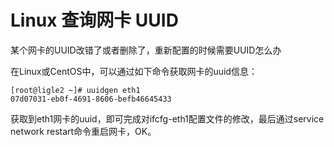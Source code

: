 # Linux 查询网卡 UUID

某个网卡的UUID改错了或者删除了，重新配置的时候需要UUID怎么办

在Linux或CentOS中，可以通过如下命令获取网卡的uuid信息：

```shell
[root@ligle2 ~]# uuidgen eth1
07d07031-eb0f-4691-8606-befb46645433
```

获取到eth1网卡的uuid，即可完成对ifcfg-eth1配置文件的修改，最后通过service network restart命令重启网卡，OK。


